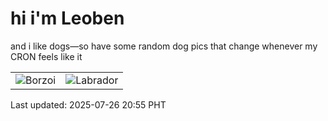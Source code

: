 # hi i'm Leoben

and i like dogs—so have some random dog pics that change whenever my CRON feels like it

|  |  |
|--------|----------|
| ![Borzoi](https://random-dog-vercel.vercel.app/api/random-borzoi?v=1753534509) | ![Labrador](https://random-dog-vercel.vercel.app/api/random-labrador?v=1753534509) |

Last updated: 2025-07-26 20:55 PHT

